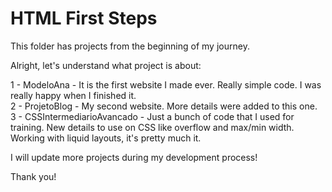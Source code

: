 # HTML First Steps
This folder has projects from the beginning of my journey.

Alright, let's understand what project is about:

  1 - ModeloAna - It is the first website I made ever. Really simple code. I was really happy when I finished it. <br/>
  2 - ProjetoBlog - My second website. More details were added to this one. <br/>
  3 - CSSIntermediarioAvancado - Just a bunch of code that I used for training. New details to use on CSS like overflow and max/min width. Working with liquid layouts, it's pretty much it. <br/>

I will update more projects during my development process!

Thank you!
